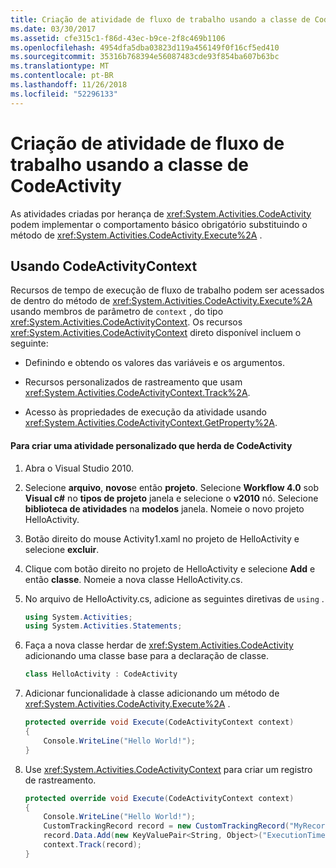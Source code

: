 ```yaml
---
title: Criação de atividade de fluxo de trabalho usando a classe de CodeActivity
ms.date: 03/30/2017
ms.assetid: cfe315c1-f86d-43ec-b9ce-2f8c469b1106
ms.openlocfilehash: 4954dfa5dba03823d119a456149f0f16cf5ed410
ms.sourcegitcommit: 35316b768394e56087483cde93f854ba607b63bc
ms.translationtype: MT
ms.contentlocale: pt-BR
ms.lasthandoff: 11/26/2018
ms.locfileid: "52296133"
---
```

# <a name="workflow-activity-authoring-using-the-codeactivity-class"></a>Criação de atividade de fluxo de trabalho usando a classe de CodeActivity
As atividades criadas por herança de <xref:System.Activities.CodeActivity> podem implementar o comportamento básico obrigatório substituindo o método de <xref:System.Activities.CodeActivity.Execute%2A> .

## <a name="using-codeactivitycontext"></a>Usando CodeActivityContext
 Recursos de tempo de execução de fluxo de trabalho podem ser acessados de dentro do método de <xref:System.Activities.CodeActivity.Execute%2A> usando membros de parâmetro de `context` , do tipo <xref:System.Activities.CodeActivityContext>. Os recursos <xref:System.Activities.CodeActivityContext> direto disponível incluem o seguinte:

-   Definindo e obtendo os valores das variáveis e os argumentos.

-   Recursos personalizados de rastreamento que usam <xref:System.Activities.CodeActivityContext.Track%2A>.

-   Acesso às propriedades de execução da atividade usando <xref:System.Activities.CodeActivityContext.GetProperty%2A>.

#### <a name="to-create-a-custom-activity-that-inherits-from-codeactivity"></a>Para criar uma atividade personalizado que herda de CodeActivity

1.  Abra o Visual Studio 2010.

2.  Selecione **arquivo**, **novos**e então **projeto**. Selecione **Workflow 4.0** sob **Visual c#** no **tipos de projeto** janela e selecione o **v2010** nó. Selecione **biblioteca de atividades** na **modelos** janela. Nomeie o novo projeto HelloActivity.

3.  Botão direito do mouse Activity1.xaml no projeto de HelloActivity e selecione **excluir**.

4.  Clique com botão direito no projeto de HelloActivity e selecione **Add** e então **classe**. Nomeie a nova classe HelloActivity.cs.

5.  No arquivo de HelloActivity.cs, adicione as seguintes diretivas de `using` .

    ```csharp
    using System.Activities;
    using System.Activities.Statements;
    ```

6.  Faça a nova classe herdar de <xref:System.Activities.CodeActivity> adicionando uma classe base para a declaração de classe.

    ```csharp
    class HelloActivity : CodeActivity
    ```

7.  Adicionar funcionalidade à classe adicionando um método de <xref:System.Activities.CodeActivity.Execute%2A> .

    ```csharp
    protected override void Execute(CodeActivityContext context)
    {
        Console.WriteLine("Hello World!");
    }
    ```

8.  Use <xref:System.Activities.CodeActivityContext> para criar um registro de rastreamento.

    ```csharp
    protected override void Execute(CodeActivityContext context)
    {
        Console.WriteLine("Hello World!");
        CustomTrackingRecord record = new CustomTrackingRecord("MyRecord");
        record.Data.Add(new KeyValuePair<String, Object>("ExecutionTime", DateTime.Now));
        context.Track(record);
    }
    ```
